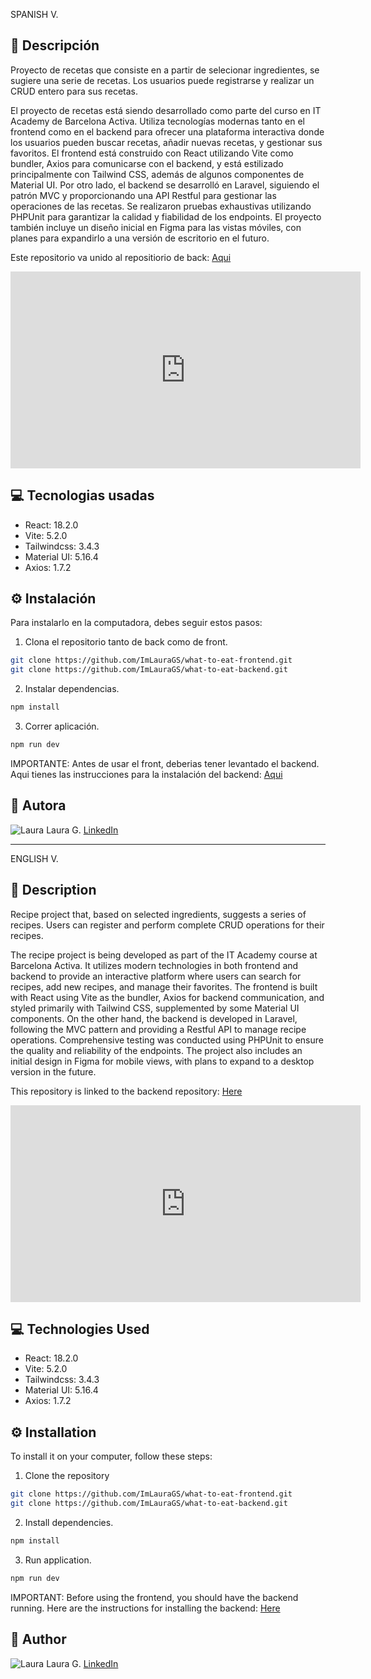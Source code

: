 SPANISH V.

## 🌸 Descripción

Proyecto de recetas que consiste en a partir de selecionar ingredientes, se sugiere una serie de recetas. Los usuarios puede registrarse y realizar un CRUD entero para sus recetas.

El proyecto de recetas está siendo desarrollado como parte del curso en IT Academy de Barcelona Activa. Utiliza tecnologías modernas tanto en el frontend como en el backend para ofrecer una plataforma interactiva donde los usuarios pueden buscar recetas, añadir nuevas recetas, y gestionar sus favoritos. El frontend está construido con React utilizando Vite como bundler, Axios para comunicarse con el backend, y está estilizado principalmente con Tailwind CSS, además de algunos componentes de Material UI. Por otro lado, el backend se desarrolló en Laravel, siguiendo el patrón MVC y proporcionando una API Restful para gestionar las operaciones de las recetas. Se realizaron pruebas exhaustivas utilizando PHPUnit para garantizar la calidad y fiabilidad de los endpoints. El proyecto también incluye un diseño inicial en Figma para las vistas móviles, con planes para expandirlo a una versión de escritorio en el futuro.


Este repositorio va unido al repositiorio de back: [Aqui](https://github.com/ImLauraGS/what-to-eat-backend)

<iframe width="560" height="315" src="https://www.youtube.com/embed/lacMfXvW_Uk" frameborder="0" allowfullscreen></iframe>


## 💻 Tecnologias usadas

- React: 18.2.0
- Vite: 5.2.0
- Tailwindcss: 3.4.3
- Material UI: 5.16.4
- Axios: 1.7.2


## ⚙️ Instalación

Para instalarlo en la computadora, debes seguir estos pasos:

1. Clona el repositorio tanto de back como de front.

```bash
git clone https://github.com/ImLauraGS/what-to-eat-frontend.git
git clone https://github.com/ImLauraGS/what-to-eat-backend.git
``` 
2. Instalar dependencias.

```bash
npm install
``` 
3. Correr aplicación.

```bash
npm run dev
``` 

IMPORTANTE: Antes de usar el front, deberias tener levantado el backend. Aqui tienes las instrucciones para la instalación del backend: [Aqui](https://github.com/ImLauraGS/what-to-eat-backend)


## 🔗 Autora

![Laura](https://avatars.githubusercontent.com/ImLauraGS?s=50) 
Laura G. 
[LinkedIn](https://www.linkedin.com/in/laura-gil-solano/)


_______________________________________________________________________

ENGLISH V.

## 🌸 Description

Recipe project that, based on selected ingredients, suggests a series of recipes. Users can register and perform complete CRUD operations for their recipes.

The recipe project is being developed as part of the IT Academy course at Barcelona Activa. It utilizes modern technologies in both frontend and backend to provide an interactive platform where users can search for recipes, add new recipes, and manage their favorites. The frontend is built with React using Vite as the bundler, Axios for backend communication, and styled primarily with Tailwind CSS, supplemented by some Material UI components. On the other hand, the backend is developed in Laravel, following the MVC pattern and providing a Restful API to manage recipe operations. Comprehensive testing was conducted using PHPUnit to ensure the quality and reliability of the endpoints. The project also includes an initial design in Figma for mobile views, with plans to expand to a desktop version in the future.

This repository is linked to the backend repository: [Here](https://github.com/ImLauraGS/what-to-eat-backend)

<iframe width="560" height="315" src="https://www.youtube.com/embed/lacMfXvW_Uk" frameborder="0" allowfullscreen></iframe>

## 💻 Technologies Used

- React: 18.2.0
- Vite: 5.2.0
- Tailwindcss: 3.4.3
- Material UI: 5.16.4
- Axios: 1.7.2


## ⚙️ Installation
 To install it on your computer, follow these steps:

 1. Clone the repository

 ```bash
git clone https://github.com/ImLauraGS/what-to-eat-frontend.git
git clone https://github.com/ImLauraGS/what-to-eat-backend.git
``` 

2. Install dependencies.

```bash
npm install
``` 


3. Run application.

```bash
npm run dev
``` 

 IMPORTANT: Before using the frontend, you should have the backend running. Here are the instructions for installing the backend: 
 [Here](https://github.com/ImLauraGS/what-to-eat-backend) 

## 🔗 Author
 ![Laura](https://avatars.githubusercontent.com/ImLauraGS?s=50) 
 Laura G. 
 [LinkedIn](https://www.linkedin.com/in/laura-gil-solano/)

